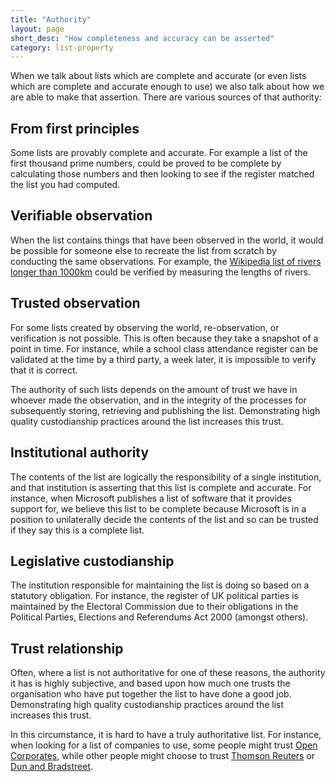 ```yaml
---
title: "Authority"
layout: page
short_desc: "How completeness and accuracy can be asserted"
category: list-property
---
```



When we talk about lists which are complete and accurate (or even lists which are complete and accurate enough to use) we also talk about how we are able to make that assertion. There are various sources of that authority:

## From first principles

Some lists are provably complete and accurate. For example a list of the first thousand prime numbers, could be proved to be complete by calculating those numbers and then looking to see if the register matched the list you had computed.

## Verifiable observation
When the list contains things that have been observed in the world, it would be possible for someone else to recreate the list from scratch by conducting the same observations.
For example, the
[Wikipedia list of rivers longer than 1000km](https://en.wikipedia.org/wiki/List_of_rivers_by_length#List_of_rivers_longer_than_1000_km)
could be verified by measuring the lengths of rivers.

## Trusted observation

For some lists created by observing the world, re-observation, or verification is not possible. This is often because they take a snapshot of a point in time.
For instance, while a school class attendance register can be validated at the time by a third party, a week later, it is impossible to verify that it is correct.

The authority of such lists depends on the amount of trust we have in whoever made the observation, and in the integrity of the processes for subsequently storing, retrieving and publishing the list.
Demonstrating high quality custodianship practices around the list increases this trust.

## Institutional authority

The contents of the list are logically the responsibility of a single institution, and that institution is asserting that this list is complete and accurate. For instance, when Microsoft publishes a list of software that it provides support for, we believe this list to be complete because Microsoft is in a position to unilaterally decide the contents of the list and so can be trusted if they say this is a complete list.

## Legislative custodianship

The institution responsible for maintaining the list is doing so based on a statutory obligation. For instance, the register of UK political parties is maintained by the Electoral Commission due to their obligations in the Political Parties, Elections and Referendums Act 2000 (amongst others).

## Trust relationship

Often, where a list is not authoritative for one of these reasons, the authority it has is highly subjective, and based upon how much one trusts the organisation who have put together the list to have done a good job.
Demonstrating high quality custodianship practices around the list increases this trust.

In this circumstance, it is hard to have a truly authoritative list. For instance, when looking for a list of companies to use, some people might trust
[Open Corporates](http://opencorporates.com/), while other people might choose to trust
[Thomson Reuters](https://financial.thomsonreuters.com/en/products/data-analytics/company-data.html) or
[Dun and Bradstreet](https://www.dnb.co.uk/about-us/our-data.html).
